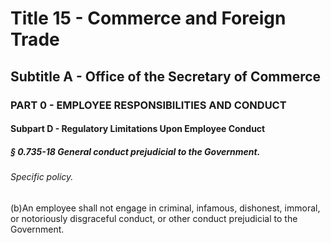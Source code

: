 
# Title 15 - Commerce and Foreign Trade
## Subtitle A - Office of the Secretary of Commerce
### PART 0 - EMPLOYEE RESPONSIBILITIES AND CONDUCT
#### Subpart D - Regulatory Limitations Upon Employee Conduct
##### § 0.735-18 General conduct prejudicial to the Government.
###### Specific policy.

(b)An employee shall not engage in criminal, infamous, dishonest, immoral, or notoriously disgraceful conduct, or other conduct prejudicial to the Government.
